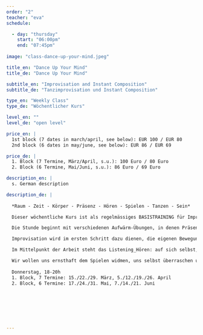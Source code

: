```yaml
---
order: "2"
teacher: "eva"
schedule:

  - day: "thursday"
    start: "06:00pm"
    end: "07:45pm"
    
image: "class-dance-up-your-mind.jpeg"

title_en: "Dance Up Your Mind"
title_de: "Dance Up Your Mind"

subtitle_en: "Improvisation and Instant Composition"
subtitle_de: "Tanzimprovisation und Instant Composition"

type_en: "Weekly Class"
type_de: "Wöchentlicher Kurs"

level_en: ""
level_de: "open level"

price_en: |
  1st block (7 dates in march/april, see below): EUR 100 / EUR 80     
  2nd block (6 dates in may/june, see below): EUR 86 / EUR 69 

price_de: |
  1. Block (7 Termine, März/April, s.u.): 100 Euro / 80 Euro     
  2. Block (6 Termine, Mai/Juni, s.u.): 86 Euro / 69 Euro 

description_en: |
  s. German description

description_de: |
  
  *Raum - Zeit - Körper - Präsenz - Hören - Spielen - Tanzen - Sein*   

  Dieser wöchentliche Kurs ist als regelmässiges BASISTRAINING für Improvisation und Instant Composition in einer festen Gruppe gedacht. 

  Die Stunde beginnt mit verschiedenen Aufwärm-Übungen, in denen Präsenz und Körperwahrnehmung geschult wird und sich die Aufmerksamkeit auf das JETZT fokussiert. Schwerkraft, Raum, Dynamik und Zeit werden erforscht, die Verbindung von Atem, Stimme und Bewegung erkundet. 

  Improvisation wird im ersten Schritt dazu dienen, die eigenen Bewegungsmöglichkeiten zu erweitern und sich von vorgeschriebenen Formen zu lösen. Im weiteren Verlauf werden die TeilnehmerInnen in komplexere Strukturen der Solo- und Gruppenimprovisation eingeführt.

  Im Mittelpunkt der Arbeit steht das Listening_Hören: auf sich selbst, auf die Gruppe, auf den Raum, auf die uns umgebenen Geräusche, auf das, was IST. Dieses HÖREN dient als Inspiration und lässt uns Impulse aufgreifen, darauf reagieren und den Moment bewusst gestalten. Aus Improvisationen entstehen Kompositionen aus dem Moment heraus, allein und in der Interaktion mit einem Partner oder der Gruppe. 

  Wir wollen uns ernsthaft dem Spielen widmen, uns selbst überraschen und die Balance zwischen Freiheit und Festlegung erforschen...  
  
  Donnerstag, 18-20h        
  1. Block, 7 Termine: 15./22./29. März, 5./12./19./26. April    
  2. Block, 6 Termine: 17./24./31. Mai, 7./14./21. Juni
 
  
  
  
 
 

---
```



